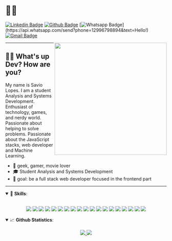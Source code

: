 # :man_technologist: 

[![Linkedin Badge](https://img.shields.io/badge/savio-lopes-blue?style=flat-square&logo=Linkedin&logoColor=white&link=https://https://www.linkedin.com/in/savio-lopes/)](https://www.linkedin.com/in/savio-lopes/) 
[![Github Badge](https://img.shields.io/badge/-Github-000?style=flat-square&logo=Github&logoColor=white&link=https://github.com/savio-2-lopes)](https://github.com/savio-2-lopes)
[![Whatsapp Badge](https://img.shields.io/badge/-Whatsapp-4CA143?style=flat-square&labelColor=4CA143&logo=whatsapp&logoColor=white&link=https://api.whatsapp.com/send?phone=12996798894&text=Hello!)](https://api.whatsapp.com/send?phone=12996798894&text=Hello!)
[![Gmail Badge](https://img.shields.io/badge/-Gmail-c14438?style=flat-square&logo=Gmail&logoColor=white&link=mailto:savioaugulopes@gmail.com)](mailto:savioaugulopes@gmail.com)

<img align="right" src="https://whybluehost.com/wp-content/uploads/2020/04/gif-1.gif" width="350px;"/>

---

<a id="sobre"></a>

## 👋🏽 What's up Dev? How are you?

My name is Savio Lopes. I am a student Analysis and Systems Development. 
Enthusiast of technology, games, and nerdy world. Passionate about helping to solve problems. 
Passionate about the JavaScript stacks, web developer and Machine Learning.

- 💜 geek, gamer, movie lover
- 🎓 Student Analysis and Systems Development
- 🎯 goal: be a full stack web developer focused in the frontend part

---

<a id="tech"></a>
<details open>
  <summary>🚀 <b>Skills</b>:</summary>
  
  <br>

<p align="center">
<img src=https://img.shields.io/badge/-Python-2E2EFE?style=flat-square&logo=Python&logoColor=white&link=https://www.python.org/"/>
<img src=https://img.shields.io/badge/-Java-FF0000?style=flat-square&logo=Java&logoColor=white&link=https://www.java.com/pt_BR/"/>
<img src=http://img.shields.io/badge/-Javascript-C5C204?style=flat-square&logo=Javascript&logoColor=white&link=https://www.javascript.com/"/>
<img src=http://img.shields.io/badge/-CSS-0000FF?style=flat-square&logo=CSS3&logoColor=white&https://developer.mozilla.org/pt-BR/docs/Web/CSS"/>
<img src=http://img.shields.io/badge/-HTML-E88726?style=flat-square&logo=HTML5&logoColor=white&link=https://developer.mozilla.org/pt-BR/docs/Web/HTML"/>
<img src=http://img.shields.io/badge/-PHP-0000FF?style=flat-square&logo=php&logoColor=white&link=https://www.php.net/"/>

<img src="https://img.shields.io/badge/-Git-FF0000?style=flat-square&logo=git&logoColor=white&link=https://git-scm.com"/>
<img src="https://img.shields.io/badge/-GitHub-000?style=flat-square&logo=github&logoColor=white&link=https://github.com"/>
<img src="https://img.shields.io/badge/-Docker-0000FF?style=flat-square&logo=docker&logoColor=white&link=https://www.docker.com/"/>
<img src="https://img.shields.io/badge/-Bootstrap-0000FF?style=flat-square&logo=bootstrap&logoColor=white&link=https://getbootstrap.com/"/>
<img src="https://img.shields.io/badge/-Mongodb-227025?style=flat-square&logo=mongodb&logoColor=white&link=https://www.mongodb.com/"/>
<img src="https://img.shields.io/badge/-MySQL-0000FF?style=flat-square&logo=MySQL&logoColor=white&link=https://www.mysql.com/"/>

<img src="https://img.shields.io/badge/-React-0000FF?style=flat-square&logo=react&logoColor=white&link=https://pt-br.reactjs.org/"/>
<img src=https://img.shields.io/badge/-Expo-070707?style=flat-square&logo=expo&logoColor=white&link=https://expo.io/"/>
<img src=https://img.shields.io/badge/-Nestjs-FF0000?style=flat-square&logo=nestjs&logoColor=white&link=https://nestjs.com/"/>
<img src=https://img.shields.io/badge/-TypeScript-0000FF?style=flat-square&logo=typescript&logoColor=white&link=https://www.typescriptlang.org/"/>
<img src=https://img.shields.io/badge/-Dart-0000FF?style=flat-square&logo=dart&logoColor=white&link=https://dart.dev/"/>
<img src=https://img.shields.io/badge/-Flutter-0000FF?style=flat-square&logo=flutter&logoColor=white&link=https://flutter.dev/"/>
<img src=https://img.shields.io/badge/-Firebase-E88726?style=flat-square&logo=firebase&logoColor=white&link=https://firebase.google.com/?hl=pt-br"/>

</p>
</details>

<a id="skill"></a>

<details open>
  <summary>📈 <b>Github Statistics</b>:</summary>
  
  <br>
  
  <div align="center"> 
     <a href="">
      <img src="https://github-readme-stats.vercel.app/api?username=savio-2-lopes&show_icons=true&include_all_commits=true&count_private=true&&hide=issues&theme=tokyonight"/>
    </a>
    <a href="">
      <img src="https://github-readme-stats.vercel.app/api/top-langs/?username=savio-2-lopes&layout=compact&theme=tokyonight">
    </a>
</div
<br/>
</details>
